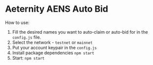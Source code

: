 # Aeternity AENS Auto Bid

How to use:

1. Fill the desired names you want to auto-claim or auto-bid for in the `config.js` file.
2. Select the network - `testnet` or `mainnet`
3. Put your account keypair in the `config.js`
4. Install package dependencies `npm start`
5. Start: `npm start`
